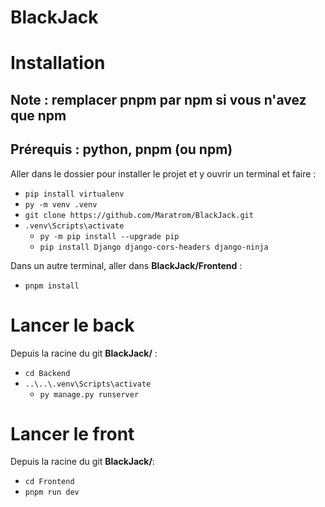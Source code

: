 # BlackJack

# Installation

## Note : remplacer pnpm par npm si vous n'avez que npm

## Prérequis : **python**, **pnpm** (ou npm)

Aller dans le dossier pour installer le projet et y ouvrir un terminal et faire :

- `pip install virtualenv`
- `py -m venv .venv`
- `git clone https://github.com/Maratrom/BlackJack.git`
- `.venv\Scripts\activate`
  - `py -m pip install --upgrade pip`
  - `pip install Django django-cors-headers django-ninja`

Dans un autre terminal, aller dans **BlackJack/Frontend** :

- `pnpm install`

# Lancer le back

Depuis la racine du git **BlackJack/** :

- `cd Backend`
- `..\..\.venv\Scripts\activate`
  - `py manage.py runserver`

# Lancer le front

Depuis la racine du git **BlackJack/**:

- `cd Frontend`
- `pnpm run dev`
